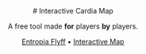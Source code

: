 <div align="center">
# Interactive Cardia Map

A free tool made **for** players **by** players.

[Entropia Flyff](https://entropia.fun/) •
[Interactive Map](https://entropia.fun/)
</div>
